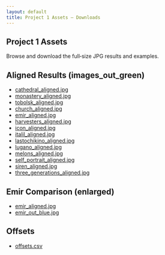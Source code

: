 ```yaml
---
layout: default
title: Project 1 Assets — Downloads
---
```


<section class="hero">
  <h1>Project 1 Assets</h1>
  <p class="muted">Browse and download the full‑size JPG results and examples.</p>
</section>

<h2>Aligned Results (images_out_green)</h2>
<ul>
  <li><a href="./images_out_green/cathedral_aligned.jpg">cathedral_aligned.jpg</a></li>
  <li><a href="./images_out_green/monastery_aligned.jpg">monastery_aligned.jpg</a></li>
  <li><a href="./images_out_green/tobolsk_aligned.jpg">tobolsk_aligned.jpg</a></li>
  <li><a href="./images_out_green/church_aligned.jpg">church_aligned.jpg</a></li>
  <li><a href="./images_out_green/emir_aligned.jpg">emir_aligned.jpg</a></li>
  <li><a href="./images_out_green/harvesters_aligned.jpg">harvesters_aligned.jpg</a></li>
  <li><a href="./images_out_green/icon_aligned.jpg">icon_aligned.jpg</a></li>
  <li><a href="./images_out_green/italil_aligned.jpg">italil_aligned.jpg</a></li>
  <li><a href="./images_out_green/lastochikino_aligned.jpg">lastochikino_aligned.jpg</a></li>
  <li><a href="./images_out_green/lugano_aligned.jpg">lugano_aligned.jpg</a></li>
  <li><a href="./images_out_green/melons_aligned.jpg">melons_aligned.jpg</a></li>
  <li><a href="./images_out_green/self_portrait_aligned.jpg">self_portrait_aligned.jpg</a></li>
  <li><a href="./images_out_green/siren_aligned.jpg">siren_aligned.jpg</a></li>
  <li><a href="./images_out_green/three_generations_aligned.jpg">three_generations_aligned.jpg</a></li>
  
</ul>

<h2>Emir Comparison (enlarged)</h2>
<ul>
  <li><a href="./emir/emir_aligned.jpg">emir_aligned.jpg</a></li>
  <li><a href="./emir/emir_out_blue.jpg">emir_out_blue.jpg</a></li>
</ul>

<h2>Offsets</h2>
<ul>
  <li><a href="./offsets.csv">offsets.csv</a></li>
</ul>

